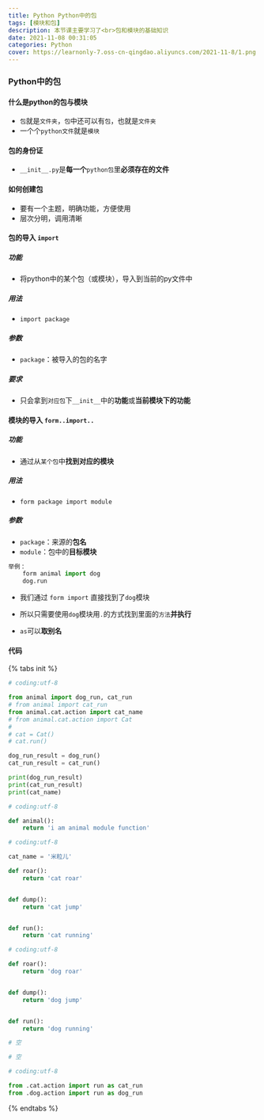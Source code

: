 ```yaml
---
title: Python Python中的包
tags: [模块和包]
description: 本节课主要学习了<br>包和模块的基础知识
date: 2021-11-08 00:31:05
categories: Python
cover: https://learnonly-7.oss-cn-qingdao.aliyuncs.com/2021-11-8/1.png
---
```


### Python中的包

#### 什么是python的包与模块

- `包`就是`文件夹`，`包`中还可以有`包`，也就是`文件夹`
- 一个个`python文件`就是`模块`

#### 包的身份证

- `__init__.py`是**每一个**`python包`里**必须存在的文件**

#### 如何创建包

- 要有一个主题，明确功能，方便使用
- 层次分明，调用清晰

#### 包的导入 `import`

##### 功能

- 将python中的某个包（或模块），导入到当前的py文件中

##### 用法

- `import package`

##### 参数

- `package`：被导入的包的名字

##### 要求

- 只会拿到`对应包`下`__init__`中的**功能**或**当前模块下的功能**

#### 模块的导入 `form..import..`

##### 功能

- 通过从`某个包`中**找到对应的模块**

##### 用法

- `form package import module`

##### 参数

- `package`：来源的**包名**
- `module`：包中的**目标模块**

```python
举例：
	form animal import dog
    dog.run

```

- 我们通过 `form import` 直接找到了`dog`模块
- 所以只需要使用`dog`模块用`.`的方式找到里面的`方法`**并执行**

- `as`可以**取别名**

#### 代码

{% tabs  init %}
<!-- tab test1.py-->

```python
# coding:utf-8

from animal import dog_run, cat_run
# from animal import cat_run
from animal.cat.action import cat_name
# from animal.cat.action import Cat
#
# cat = Cat()
# cat.run()

dog_run_result = dog_run()
cat_run_result = cat_run()

print(dog_run_result)
print(cat_run_result)
print(cat_name)

```

<!-- endtab -->

<!-- tab  ./animal/main.py-->

```python
# coding:utf-8

def animal():
    return 'i am animal module function'

```

<!-- endtab -->

<!-- tab ./animal/cat/action.py-->

```python
# coding:utf-8

cat_name = '米粒儿'

def roar():
    return 'cat roar'


def dump():
    return 'cat jump'


def run():
    return 'cat running'

```

<!-- endtab -->

<!-- tab ./animal/dog/cation.py -->

```python
# coding:utf-8

def roar():
    return 'dog roar'


def dump():
    return 'dog jump'


def run():
    return 'dog running'

```

<!-- endtab -->

<!-- tab  ./animal/cat/__init__.py-->

```python
# 空
```

<!-- endtab -->

<!-- tab  ./animal/dog/__init__.py-->

```python
# 空
```

<!-- endtab -->

<!-- tab  ./animal/_init__.py-->

```python
# coding:utf-8

from .cat.action import run as cat_run
from .dog.action import run as dog_run

```

<!-- endtab -->

{% endtabs %}

